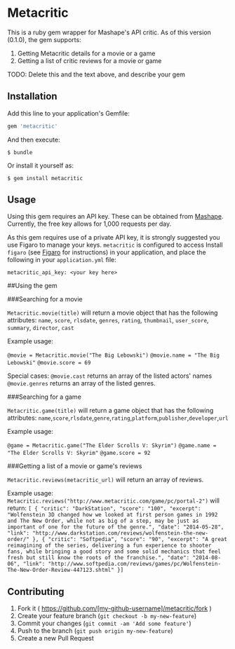 # Metacritic

This is a ruby gem wrapper for Mashape's API critic. As of this version (0.1.0), the gem supports:

1. Getting Metacritic details for a movie or a game
2. Getting a list of critic reviews for a movie or game

TODO: Delete this and the text above, and describe your gem

## Installation

Add this line to your application's Gemfile:

```ruby
gem 'metacritic'
```

And then execute:

    $ bundle

Or install it yourself as:

    $ gem install metacritic

## Usage

Using this gem requires an API key. These can be obtained from [Mashape](https://www.mashape.com/byroredux/metacritic). Currently, the free key allows for 1,000 requests per day.

As this gem requires use of a private API key, it is strongly suggested you use Figaro to manage your keys. `metacritic` is configured to access Install `figaro` (see [Figaro](https://github.com/laserlemon/figaro) for instructions) in your application, and place the following in your `application.yml` file:

`metacritic_api_key: <your key here>`

##Using the gem

###Searching for a movie

`Metacritic.movie(title)` will return a movie object that has the following attributes:
  `name`, `score`, `rlsdate`, `genres`, `rating`, `thumbnail`, `user_score`, `summary`, `director`, `cast`

Example usage:

`@movie = Metacritic.movie("The Big Lebowski")`
`@movie.name = "The Big Lebowski"`
`@movie.score = 69`

Special cases:
`@movie.cast` returns an array of the listed actors' names
`@movie.genres` returns an array of the listed genres.

###Searching for a game

`Metacritic.game(title)` will return a game object that has the following attributes:
`name`,`score`,`rlsdate`,`genre`,`rating`,`platform`,`publisher`,`developer`,`url`

Example usage:

`@game = Metacritic.game("The Elder Scrolls V: Skyrim")`
`@game.name = "The Elder Scrolls V: Skyrim"`
`@game.score = 92`

###Getting a list of a movie or game's reviews

`Metacritic.reviews(metacritic_url)` will return an array of reviews. 

Example usage: 
`Metacritic.reviews("http://www.metacritic.com/game/pc/portal-2")` will return:
    `[
    {
      "critic": "DarkStation",
      "score": "100",
      "excerpt": "Wolfenstein 3D changed how we looked at first person games in 1992 and The New Order, while not as big of a step, may be just as important of one for the future of the genre.",
      "date": "2014-05-28",
      "link": "http://www.darkstation.com/reviews/wolfenstein-the-new-order/"
    },
    {
      "critic": "Softpedia",
      "score": "90",
      "excerpt": "A great reimagining of the series, delivering a fun experience to shooter fans, while bringing a good story and some solid mechanics that feel fresh but still know the roots of the franchise.",
      "date": "2014-08-06",
      "link": "http://www.softpedia.com/reviews/games/pc/Wolfenstein-The-New-Order-Review-447123.shtml"
    }]`

## Contributing

1. Fork it ( https://github.com/[my-github-username]/metacritic/fork )
2. Create your feature branch (`git checkout -b my-new-feature`)
3. Commit your changes (`git commit -am 'Add some feature'`)
4. Push to the branch (`git push origin my-new-feature`)
5. Create a new Pull Request
